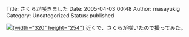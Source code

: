 Title: さくらが咲きました
Date: 2005-04-03 00:48
Author: masayukig
Category: Uncategorized
Status: published

[![](http://lunatic.xrea.jp/mt/archives/DSC_22-thumb.JPG){width="320" height="254"}](http://lunatic.xrea.jp/mt/archives/DSC_22.html)
近くで、さくらが咲いたので撮ってみた。
